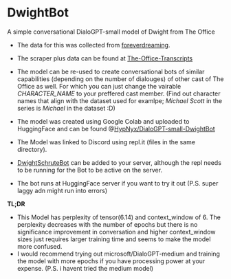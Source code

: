 # DwightBot
 A simple conversational DialoGPT-small model of Dwight from The Office
 
 * The data for this was collected from [foreverdreaming](https://transcripts.foreverdreaming.org/viewforum.php?f=574).  

* The scraper plus data can be found at [The-Office-Transcripts](https://github.com/XxTyaftioNxX/The-Office-Transcripts)

* The model can be re-used to create conversational bots of similar capabilities (depending on the number of dialouges) of other cast of The Office as well. For which you can just change the vairable *CHARACTER_NAME* to your preffered cast member. (Find out character names that align with the dataset used for examlpe; *Michael Scott* in the series is *Michael* in the dataset :D)

* The model was created using Google Colab and uploaded to HuggingFace and can be found  @[HypNyx/DialoGPT-small-DwightBot](https://huggingface.co/HypNyx/DialoGPT-small-DwightBot?text=Hey+my+name+is+Julien%21+How+are+you%3F)

* The Model was linked to Discord using repl.it (files in the same directory).

* [DwightSchruteBot](https://discord.com/oauth2/authorize?client_id=884187830870482984&permissions=0&scope=bot) can be added to your server, although the repl needs to be running for the Bot to be active on the server. 

* The bot runs at HuggingFace server if you want to try it out (P.S. super laggy adn might run into errors)

**TL;DR** 
* This Model has perplexity of tensor(6.14) and context_window of 6. The perplexity decreases with the number of epochs but there is no significance improvement in conversation and higher context_window sizes just requires larger training time and seems to make the model more confused.
* I would recommend trying out microsoft/DialoGPT-medium and training the model with more epochs if you have processing power at your expense. (P.S. i havent tried the medium model) 
